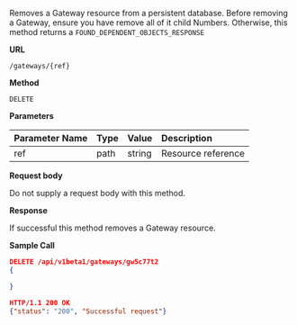 Removes a Gateway resource from a persistent database. Before removing
a Gateway, ensure you have remove all of it child Numbers. Otherwise,
this method returns a `FOUND_DEPENDENT_OBJECTS_RESPONSE`

**URL**

`/gateways/{ref}`

**Method**

`DELETE`

**Parameters**

| Parameter Name | Type   | Value | Description
| ---  | :--------- |  :--------- |  :--------- |
| ref |  path | string | Resource reference|

**Request body**

Do not supply a request body with this method.

**Response**

If successful this method removes a Gateway resource.

**Sample Call**

```json
DELETE /api/v1beta1/gateways/gw5c77t2
{

}

HTTP/1.1 200 OK
{"status": "200", "Successful request"}
```

